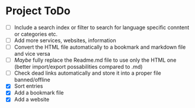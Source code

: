 # Project ToDo

- [ ] Include a search index or filter to search for language specific conntent or categories etc.
- [ ] Add more services, websites, information
- [ ] Convert the HTML file automatically to a bookmark and markdown file and vice versa 
- [ ] _Maybe_ fully replace the Readme.md file to use only the HTML one (better import/export possabilities compared to .md)
- [ ] Check dead links automatically and store it into a proper file banned/offline
- [x] Sort entries
- [x] Add a bookmark file
- [x] Add a website
